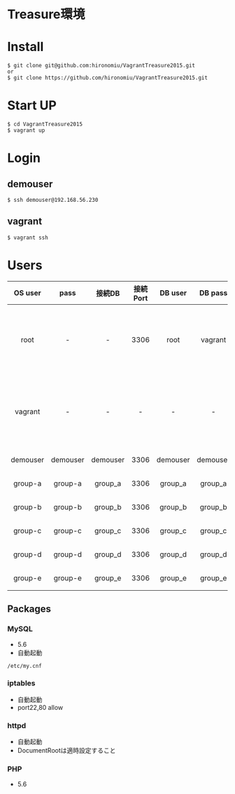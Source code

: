 Treasure環境
===================================

# Install
```
$ git clone git@github.com:hironomiu/VagrantTreasure2015.git
or
$ git clone https://github.com/hironomiu/VagrantTreasure2015.git 
```
# Start UP

```
$ cd VagrantTreasure2015  
$ vagrant up
```

# Login
## demouser
```
$ ssh demouser@192.168.56.230
```
## vagrant
```
$ vagrant ssh
```
# Users

| OS user | pass | 接続DB | 接続Port |  DB user |  DB pass | 用途 |
|:-----------:|:------------:|:------------:|:------------:|:------------:|:------------:|:------------:|
| root | - | - | 3306 |  root | vagrant | root vagrantユーザより sudo su -にて遷移|
| vagrant | - | - | - | - | - | vagrant用ユーザ vagrant sshにてログイン|
| demouser | demouser | demouser | 3306 | demouser | demouser | 開発ユーザ |
| group-a | group-a | group_a | 3306 | group_a | group_a | 開発ユーザ |
| group-b | group-b | group_b | 3306 | group_b | group_b | 開発ユーザ |
| group-c | group-c | group_c | 3306 | group_c | group_c | 開発ユーザ |
| group-d | group-d | group_d | 3306 | group_d | group_d | 開発ユーザ |
| group-e | group-e | group_e | 3306 | group_e | group_e | 開発ユーザ |

## Packages   
### MySQL
- 5.6
- 自動起動
```
/etc/my.cnf
```
 
### iptables
- 自動起動
- port22,80 allow

### httpd
- 自動起動
- DocumentRootは適時設定すること

### PHP
- 5.6

